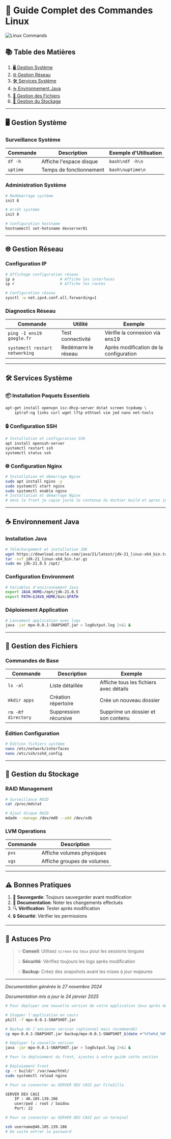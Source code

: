 # 🐧 Guide Complet des Commandes Linux

![Linux Commands](https://raw.githubusercontent.com/lipis/flag-icons/main/assets/docs/img/linux.svg)

## 📚 Table des Matières

1. [🖥️ Gestion Système](#gestion-système)
2. [🌐 Gestion Réseau](#gestion-réseau)
3. [🛠️ Services Système](#services-système)
4. [☕ Environnement Java](#environnement-java)
5. [📁 Gestion des Fichiers](#gestion-des-fichiers)
6. [💾 Gestion du Stockage](#gestion-du-stockage)

---

## 🖥️ Gestion Système

### Surveillance Système

| Commande | Description | Exemple d'Utilisation |
|----------|-------------|----------------------|
| `df -h` | Affiche l'espace disque | ```bash\ndf -h\n``` |
| `uptime` | Temps de fonctionnement | ```bash\nuptime\n``` |

### Administration Système

```bash
# Redémarrage système
init 6

# Arrêt système
init 0

# Configuration hostname
hostnamectl set-hotsname devserver01
```

---

## 🌐 Gestion Réseau

### Configuration IP

```bash
# Affichage configuration réseau
ip a                    # Affiche les interfaces
ip r                    # Affiche les routes

# Configuration réseau
sysctl -w net.ipv4.conf.all.forwarding=1
```

### Diagnostics Réseau

| Commande | Utilité | Exemple |
|----------|---------|---------|
| `ping -I ens19 google.fr` | Test connectivité | Vérifie la connexion via ens19 |
| `systemctl restart networking` | Redémarre le réseau | Après modification de la configuration |

---

## 🛠️ Services Système

### 📦 Installation Paquets Essentiels

```bash
apt-get install openvpn isc-dhcp-server dstat screen tcpdump \
    iptraf-ng links curl wget lftp ethtool vim jed nano net-tools
```

### 🔒 Configuration SSH

```bash
# Installation et configuration SSH
apt install openssh-server
systemctl restart ssh
systemctl status ssh
```

### 🌐 Configuration Nginx

```bash
# Installation et démarrage Nginx
sudo apt install nginx -y
sudo systemctl start nginx
sudo systemctl enable nginx
# Installation et démarrage Nginx
# dans le front je copie juste le contenue du dochier build et apres je tape la commande sudo systemctl reload nginx
```

---

## ☕ Environnement Java

### Installation Java

```bash
# Téléchargement et installation JDK
wget https://download.oracle.com/java/21/latest/jdk-21_linux-x64_bin.tar.gz
tar -xvf jdk-21_linux-x64_bin.tar.gz
sudo mv jdk-21.0.5 /opt/
```

### Configuration Environment

```bash
# Variables d'environnement Java
export JAVA_HOME=/opt/jdk-21.0.5
export PATH=$JAVA_HOME/bin:$PATH
```

### Déploiement Application

```bash
# Lancement application avec logs
java -jar mpo-0.0.1-SNAPSHOT.jar > logOutput.log 2>&1 &
```

---

## 📁 Gestion des Fichiers

### Commandes de Base

| Commande | Description | Exemple |
|----------|-------------|---------|
| `ls -al` | Liste détaillée | Affiche tous les fichiers avec détails |
| `mkdir apps` | Création répertoire | Crée un nouveau dossier |
| `rm -Rf directory` | Suppression récursive | Supprime un dossier et son contenu |

### Édition Configuration

```bash
# Édition fichiers système
nano /etc/network/interfaces
nano /etc/ssh/sshd_config
```

---

## 💾 Gestion du Stockage

### RAID Management

```bash
# Surveillance RAID
cat /proc/mdstat

# Ajout disque RAID
mdadm --manage /dev/md0 --add /dev/sdb
```

### LVM Operations

| Commande | Description |
|----------|-------------|
| `pvs` | Affiche volumes physiques |
| `vgs` | Affiche groupes de volumes |

---

## ⚠️ Bonnes Pratiques

1. 💾 **Sauvegarde**: Toujours sauvegarder avant modification
2. 📝 **Documentation**: Noter les changements effectués
3. 🔍 **Vérification**: Tester après modification
4. 🔒 **Sécurité**: Vérifier les permissions

---

## 🔧 Astuces Pro

> 💡 **Conseil**: Utilisez `screen` ou `tmux` pour les sessions longues
>
> 💡 **Sécurité**: Vérifiez toujours les logs après modification
>
> 💡 **Backup**: Créez des snapshots avant les mises à jour majeures




---

*Documentation générée le 27 novembre 2024*

*Documentation mis a jour le 24 janvier 2025*

```bash
# Pour deployer une nouvelle version de votre application Java après des développements, vous pouvez ajouter ces commandes dans un script de déploiement :

# Stopper l'application en cours
pkill -f mpo-0.0.1-SNAPSHOT.jar

# Backup de l'ancienne version (optionnel mais recommandé)
cp mpo-0.0.1-SNAPSHOT.jar backup/mpo-0.0.1-SNAPSHOT_$(date +"%Y%m%d_%H%M%S").jar

# Déployer la nouvelle version
java -jar mpo-0.0.1-SNAPSHOT.jar > logOutput.log 2>&1 &

# Pour le déploiement du front, ajoutez à votre guide cette section

# Déploiement Front
cp -r build/* /var/www/html/
sudo systemctl reload nginx

# Pour se connecter au SERVER DEV CASI par FileZilla

SERVER DEV CASI
	IP : 46.105.139.186
	user/pwd : root / Saidou
    Port: 22

# Pour se connecter au SERVER DEV CASI par un terminal

ssh username@46.105.139.186
# De suite entrer le password

```

